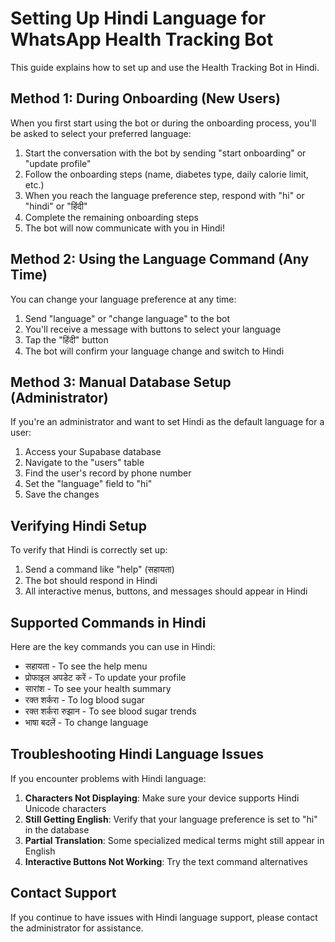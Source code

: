 # Setting Up Hindi Language for WhatsApp Health Tracking Bot

This guide explains how to set up and use the Health Tracking Bot in Hindi.

## Method 1: During Onboarding (New Users)

When you first start using the bot or during the onboarding process, you'll be asked to select your preferred language:

1. Start the conversation with the bot by sending "start onboarding" or "update profile"
2. Follow the onboarding steps (name, diabetes type, daily calorie limit, etc.)
3. When you reach the language preference step, respond with "hi" or "hindi" or "हिंदी"
4. Complete the remaining onboarding steps
5. The bot will now communicate with you in Hindi!

## Method 2: Using the Language Command (Any Time)

You can change your language preference at any time:

1. Send "language" or "change language" to the bot
2. You'll receive a message with buttons to select your language
3. Tap the "हिंदी" button
4. The bot will confirm your language change and switch to Hindi

## Method 3: Manual Database Setup (Administrator)

If you're an administrator and want to set Hindi as the default language for a user:

1. Access your Supabase database
2. Navigate to the "users" table
3. Find the user's record by phone number
4. Set the "language" field to "hi"
5. Save the changes

## Verifying Hindi Setup

To verify that Hindi is correctly set up:

1. Send a command like "help" (सहायता)
2. The bot should respond in Hindi
3. All interactive menus, buttons, and messages should appear in Hindi

## Supported Commands in Hindi

Here are the key commands you can use in Hindi:

- सहायता - To see the help menu
- प्रोफाइल अपडेट करें - To update your profile
- सारांश - To see your health summary 
- रक्त शर्करा - To log blood sugar
- रक्त शर्करा रुझान - To see blood sugar trends
- भाषा बदलें - To change language

## Troubleshooting Hindi Language Issues

If you encounter problems with Hindi language:

1. **Characters Not Displaying**: Make sure your device supports Hindi Unicode characters
2. **Still Getting English**: Verify that your language preference is set to "hi" in the database
3. **Partial Translation**: Some specialized medical terms might still appear in English
4. **Interactive Buttons Not Working**: Try the text command alternatives

## Contact Support

If you continue to have issues with Hindi language support, please contact the administrator for assistance. 